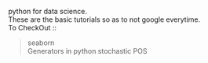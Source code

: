 python for data science. <br>
These are the basic tutorials so as to not google everytime.<br>
To CheckOut ::
>seaborn <br>
>Generators in python 
> stochastic POS 
